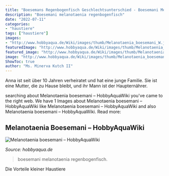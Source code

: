 ```yaml
---
title: "Boesemans Regenbogenfisch Geschlechtsunterschied - Boesemani Melanotaenia Regenbogenfisch"
description: "Boesemani melanotaenia regenbogenfisch"
date: "2022-07-11"
categories:
- "haustiere"
tags: ["haustiere"]
images:
- "http://www.hobbyaqua.de/Wiki/images/thumb/Melanotaenia_boesemani_W.jpg/320px-Melanotaenia_boesemani_W.jpg"
featuredImage: "http://www.hobbyaqua.de/Wiki/images/thumb/Melanotaenia_boesemani_W.jpg/320px-Melanotaenia_boesemani_W.jpg"
featured_image: "http://www.hobbyaqua.de/Wiki/images/thumb/Melanotaenia_boesemani_W.jpg/320px-Melanotaenia_boesemani_W.jpg"
image: "http://www.hobbyaqua.de/Wiki/images/thumb/Melanotaenia_boesemani_W.jpg/320px-Melanotaenia_boesemani_W.jpg"
ShowToc: true
author: "Ms. Minerva Kutch II"
---
```



Anna ist seit über 10 Jahren verheiratet und hat eine junge Familie. Sie ist eine Mutter, die zu Hause bleibt, und ihr Mann ist der Haupternährer.

	

		
searching about Melanotaenia boesemani – HobbyAquaWiki you've came to the right web. We have 1 Images about Melanotaenia boesemani – HobbyAquaWiki like Melanotaenia boesemani – HobbyAquaWiki and also Melanotaenia boesemani – HobbyAquaWiki. Read more:
		
    
## Melanotaenia Boesemani – HobbyAquaWiki

<img loading=lazy src="http://www.hobbyaqua.de/Wiki/images/thumb/Melanotaenia_boesemani_W.jpg/320px-Melanotaenia_boesemani_W.jpg" onerror="this.onerror=null;this.src='https://tse3.mm.bing.net/th?id=OIP.DjW-MKhP4z6V-bZalB8MugAAAA&amp;pid=15.1';" alt="Melanotaenia boesemani – HobbyAquaWiki">

_Source: hobbyaqua.de_

>boesemani melanotaenia regenbogenfisch. 

	

Die Vorteile kleiner Haustiere

